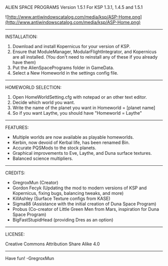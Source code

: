 ALIEN SPACE PROGRAMS
Version 1.5.1
For KSP 1.3.1, 1.4.5 and 1.5.1

![http://www.antiwindowscatalog.com/media/ksp/ASP-Home.png](http://www.antiwindowscatalog.com/media/ksp/ASP-Home.png)

----------------------------

INSTALLATION:

1) Download and install Kopernicus for your version of KSP.
2) Ensure that ModuleManager, ModularFlightIntegrator, and Kopernicus are all installed. 
(You don't need to reinstall any of these if you already have them)
3) Put the AlienSpacePrograms folder in GameData.
4) Select a New Homeworld in the settings config file.

----------------------------

HOMEWORLD SELECTION:

1) Open HomeWorldSetting.cfg with notepad or an other text editor.
2) Decide which world you want.
3) Write the name of the planet you want in Homeworld = [planet name]
4) So if you want Laythe, you should have "Homeworld = Laythe"

----------------------------

FEATURES:

* Multiple worlds are now available as playable homeworlds.
* Kerbin, now devoid of Kerbal life, has been renamed Bin.
* Accurate PQSMods to the stock planets.
* Graphical improvements to Eve, Laythe, and Duna surface textures.
* Balanced science multipliers.

----------------------------

CREDITS:

* GregroxMun (Creator)
* Gordon Fecyk (Updating the mod to modern versions of KSP and Kopernicus, fixing bugs, balancing tweaks, and more)
* KillAshley (Surface Texture configs from KASE)
* Sigma88 (Assistance with the initial creation of Duna Space Program)
* Probus (Co-creator of Little Green Men from Mars, inspiration for Duna Space Program)
* BigFastStupidHead (providing Dres as an option)

----------------------------

LICENSE:

Creative Commons Attribution Share Alike 4.0

----------------------------
 
Have fun! -GregroxMun
